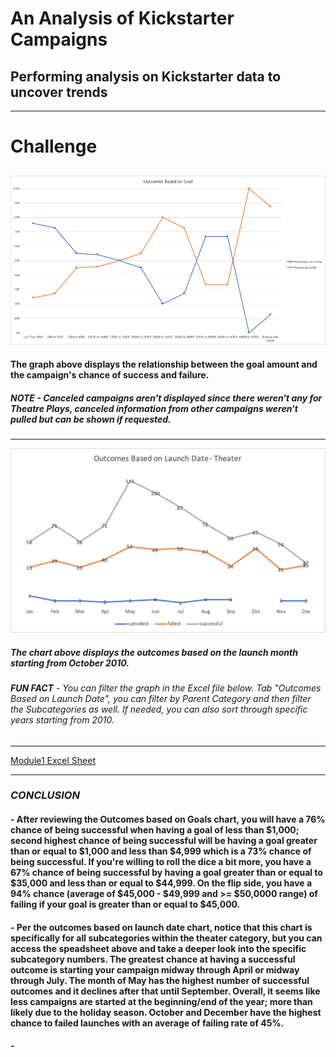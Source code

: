 # An Analysis of Kickstarter Campaigns 
## Performing analysis on Kickstarter data to uncover trends

---

# Challenge
## 
![Line_Chart_1](https://github.com/vrod237/Kickstarter-Analysis/blob/master/OutcomesBasedOnGoal.png)
#### The graph above displays the relationship between the goal amount and the campaign's chance of success and failure. 
##### ***NOTE*** - Canceled campaigns aren't displayed since there weren't any for Theatre Plays, canceled information from other campaigns weren't pulled but can be shown if requested.

---

![Pivot_Table_and_Line_Chart_2](https://raw.githubusercontent.com/vrod237/Kickstarter-Analysis/master/Outcomes_BO_LaunchDate.png)
##### The chart above displays the outcomes based on the launch month starting from October 2010.
###### ***FUN FACT*** - You can filter the graph in the Excel file below. Tab "Outcomes Based on Launch Date", you can filter by Parent Category and then filter the Subcategories as well. If needed, you can also sort through specific years starting from 2010.

---

[Module1 Excel Sheet](https://github.com/vrod237/Kickstarter-Analysis/blob/master/Module_1_Victor.xlsx.zip?raw=true)

---

### ***CONCLUSION***
#### - After reviewing the Outcomes based on Goals chart, you will have a 76% chance of being successful when having a goal of less than $1,000; second highest chance of being successful will be having a goal greater than or equal to $1,000 and less than $4,999 which is a 73% chance of being successful. If you're willing to roll the dice a bit more, you have a 67% chance of being successful by having a goal greater than or equal to $35,000 and less than or equal to $44,999. On the flip side, you have a 94% chance (average of $45,000 - $49,999 and >= $50,0000 range) of failing if your goal is greater than or equal to $45,000.

#### - Per the outcomes based on launch date chart, notice that this chart is specifically for all subcategories within the theater category, but you can access the speadsheet above and take a deeper look into the specific subcategory numbers. The greatest chance at having a successful outcome is starting your campaign midway through April or midway through July. The month of May has the highest number of successful outcomes and it declines after that until September. Overall, it seems like less campaigns are started at the beginning/end of the year; more than likely due to the holiday season. October and December have the highest chance to failed launches with an average of failing rate of 45%.

#### - 
